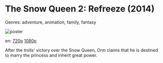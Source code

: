 # The Snow Queen 2: Refreeze (2014)

Genres: adventure, animation, family, fantasy

![poster](http://image.tmdb.org/t/p/w500/81V4u91vVxjPboozcQOADQtfsCi.jpg)

en:
  [720p](magnet:?xt=urn:btih:DE029C34EB0ECBBA241C86766EE972D807A9A0BD&tr=udp://glotorrents.pw:6969/announce&tr=udp://tracker.opentrackr.org:1337/announce&tr=udp://torrent.gresille.org:80/announce&tr=udp://tracker.openbittorrent.com:80&tr=udp://tracker.coppersurfer.tk:6969&tr=udp://tracker.leechers-paradise.org:6969&tr=udp://p4p.arenabg.ch:1337&tr=udp://tracker.internetwarriors.net:1337)
  [1080p](magnet:?xt=urn:btih:17A8F85C93828E02DF66A3B4452A90C924471171&tr=udp://glotorrents.pw:6969/announce&tr=udp://tracker.opentrackr.org:1337/announce&tr=udp://torrent.gresille.org:80/announce&tr=udp://tracker.openbittorrent.com:80&tr=udp://tracker.coppersurfer.tk:6969&tr=udp://tracker.leechers-paradise.org:6969&tr=udp://p4p.arenabg.ch:1337&tr=udp://tracker.internetwarriors.net:1337)
  


After the trolls' victory over the Snow Queen, Orm claims that he is destined to marry the princess and inherit great power.